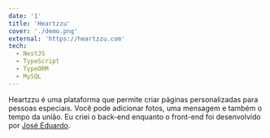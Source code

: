 ```yaml
---
date: '1'
title: 'Heartzzu'
cover: './demo.png'
external: 'https://heartzzu.com'
tech:
  - NestJS
  - TypeScript
  - TypeORM
  - MySQL
---
```


Heartzzu é uma plataforma que permite criar páginas personalizadas para pessoas especiais. Você pode adicionar fotos, uma mensagem e também o tempo da união. Eu criei o back-end enquanto o front-end foi desenvolvido por [José Eduardo](https://www.linkedin.com/in/jose-eduardo-rodrigues-lopes/).
